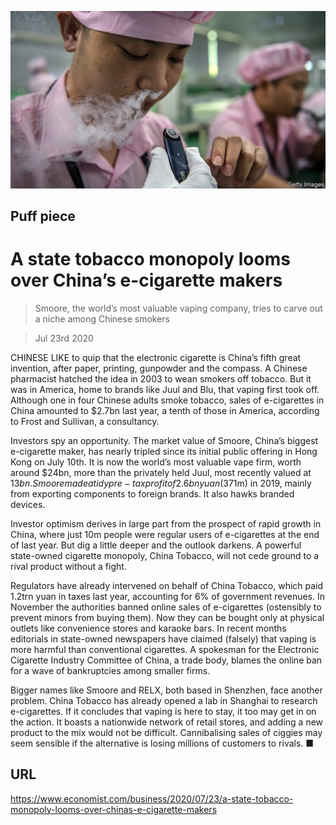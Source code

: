 ![](./images/20200725_WBP501.jpg)

## Puff piece

# A state tobacco monopoly looms over China’s e-cigarette makers

> Smoore, the world’s most valuable vaping company, tries to carve out a niche among Chinese smokers

> Jul 23rd 2020

CHINESE LIKE to quip that the electronic cigarette is China’s fifth great invention, after paper, printing, gunpowder and the compass. A Chinese pharmacist hatched the idea in 2003 to wean smokers off tobacco. But it was in America, home to brands like Juul and Blu, that vaping first took off. Although one in four Chinese adults smoke tobacco, sales of e-cigarettes in China amounted to $2.7bn last year, a tenth of those in America, according to Frost and Sullivan, a consultancy.

Investors spy an opportunity. The market value of Smoore, China’s biggest e-cigarette maker, has nearly tripled since its initial public offering in Hong Kong on July 10th. It is now the world’s most valuable vape firm, worth around $24bn, more than the privately held Juul, most recently valued at $13bn. Smoore made a tidy pre-tax profit of 2.6bn yuan ($371m) in 2019, mainly from exporting components to foreign brands. It also hawks branded devices.

Investor optimism derives in large part from the prospect of rapid growth in China, where just 10m people were regular users of e-cigarettes at the end of last year. But dig a little deeper and the outlook darkens. A powerful state-owned cigarette monopoly, China Tobacco, will not cede ground to a rival product without a fight.

Regulators have already intervened on behalf of China Tobacco, which paid 1.2trn yuan in taxes last year, accounting for 6% of government revenues. In November the authorities banned online sales of e-cigarettes (ostensibly to prevent minors from buying them). Now they can be bought only at physical outlets like convenience stores and karaoke bars. In recent months editorials in state-owned newspapers have claimed (falsely) that vaping is more harmful than conventional cigarettes. A spokesman for the Electronic Cigarette Industry Committee of China, a trade body, blames the online ban for a wave of bankruptcies among smaller firms.

Bigger names like Smoore and RELX, both based in Shenzhen, face another problem. China Tobacco has already opened a lab in Shanghai to research e-cigarettes. If it concludes that vaping is here to stay, it too may get in on the action. It boasts a nationwide network of retail stores, and adding a new product to the mix would not be difficult. Cannibalising sales of ciggies may seem sensible if the alternative is losing millions of customers to rivals. ■

## URL

https://www.economist.com/business/2020/07/23/a-state-tobacco-monopoly-looms-over-chinas-e-cigarette-makers
